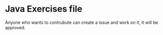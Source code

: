 # Java Exercises file

Anyone who wants to contrubute can create a issue and work on it, it will be approved.
